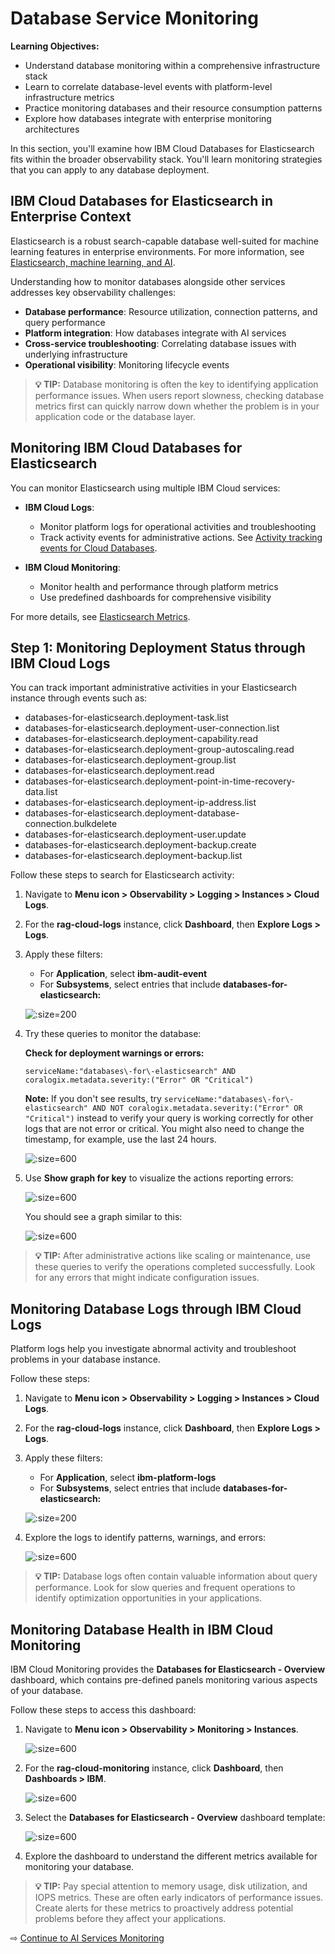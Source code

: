 # Database Service Monitoring

**Learning Objectives:**
- Understand database monitoring within a comprehensive infrastructure stack
- Learn to correlate database-level events with platform-level infrastructure metrics
- Practice monitoring databases and their resource consumption patterns
- Explore how databases integrate with enterprise monitoring architectures

In this section, you'll examine how IBM Cloud Databases for Elasticsearch fits within the broader observability stack. You'll learn monitoring strategies that you can apply to any database deployment.

## IBM Cloud Databases for Elasticsearch in Enterprise Context

Elasticsearch is a robust search-capable database well-suited for machine learning features in enterprise environments. For more information, see [Elasticsearch, machine learning, and AI](https://cloud.ibm.com/docs/databases-for-elasticsearch?topic=databases-for-elasticsearch-es-ml-ai).

Understanding how to monitor databases alongside other services addresses key observability challenges:

- **Database performance**: Resource utilization, connection patterns, and query performance
- **Platform integration**: How databases integrate with AI services
- **Cross-service troubleshooting**: Correlating database issues with underlying infrastructure
- **Operational visibility**: Monitoring lifecycle events

> **💡 TIP:** Database monitoring is often the key to identifying application performance issues. When users report slowness, checking database metrics first can quickly narrow down whether the problem is in your application code or the database layer.

## Monitoring IBM Cloud Databases for Elasticsearch

You can monitor Elasticsearch using multiple IBM Cloud services:

- **IBM Cloud Logs**:
    - Monitor platform logs for operational activities and troubleshooting
    - Track activity events for administrative actions. See [Activity tracking events for Cloud Databases](https://cloud.ibm.com/docs/databases-for-elasticsearch?topic=databases-for-elasticsearch-at_events).

- **IBM Cloud Monitoring**:
    - Monitor health and performance through platform metrics
    - Use predefined dashboards for comprehensive visibility

For more details, see [Elasticsearch Metrics](https://cloud.ibm.com/docs/databases-for-elasticsearch?topic=databases-for-elasticsearch-monitoring#metrics-by-plan-elasticsearch).

## Step 1: Monitoring Deployment Status through IBM Cloud Logs

You can track important administrative activities in your Elasticsearch instance through events such as:

- databases-for-elasticsearch.deployment-task.list
- databases-for-elasticsearch.deployment-user-connection.list
- databases-for-elasticsearch.deployment-capability.read
- databases-for-elasticsearch.deployment-group-autoscaling.read
- databases-for-elasticsearch.deployment-group.list
- databases-for-elasticsearch.deployment.read
- databases-for-elasticsearch.deployment-point-in-time-recovery-data.list
- databases-for-elasticsearch.deployment-ip-address.list
- databases-for-elasticsearch.deployment-database-connection.bulkdelete
- databases-for-elasticsearch.deployment-user.update
- databases-for-elasticsearch.deployment-backup.create
- databases-for-elasticsearch.deployment-backup.list

Follow these steps to search for Elasticsearch activity:

1. Navigate to **Menu icon > Observability > Logging > Instances > Cloud Logs**.

2. For the **rag-cloud-logs** instance, click **Dashboard**, then **Explore Logs > Logs**.

3. Apply these filters:
   - For **Application**, select **ibm-audit-event**
   - For **Subsystems**, select entries that include **databases-for-elasticsearch:<InstanceID>**

    ![](images/60-1.png ':size=200')

4. Try these queries to monitor the database:

   **Check for deployment warnings or errors:**
   ```
   serviceName:"databases\-for\-elasticsearch" AND coralogix.metadata.severity:("Error" OR "Critical")
   ```

    **Note:** If you don't see results, try `serviceName:"databases\-for\-elasticsearch" AND NOT coralogix.metadata.severity:("Error" OR "Critical")` instead to verify your query is working correctly for other logs that are not error or critical. You might also need to change the timestamp, for example, use the last 24 hours.

    ![](images/60-3.png ':size=600')

5. Use **Show graph for key** to visualize the actions reporting errors:

    ![](images/60-4.png ':size=600')

    You should see a graph similar to this:

    ![](images/60-5.png ':size=600')

> **💡 TIP:** After administrative actions like scaling or maintenance, use these queries to verify the operations completed successfully. Look for any errors that might indicate configuration issues.

## Monitoring Database Logs through IBM Cloud Logs

Platform logs help you investigate abnormal activity and troubleshoot problems in your database instance.

Follow these steps:

1. Navigate to **Menu icon > Observability > Logging > Instances > Cloud Logs**.

2. For the **rag-cloud-logs** instance, click **Dashboard**, then **Explore Logs > Logs**.

3. Apply these filters:
   - For **Application**, select **ibm-platform-logs**
   - For **Subsystems**, select entries that include **databases-for-elasticsearch:<InstanceID>**

    ![](images/60-7.png ':size=200')

4. Explore the logs to identify patterns, warnings, and errors:

    ![](images/60-6.png ':size=600')

> **💡 TIP:** Database logs often contain valuable information about query performance. Look for slow queries and frequent operations to identify optimization opportunities in your applications.

## Monitoring Database Health in IBM Cloud Monitoring

IBM Cloud Monitoring provides the **Databases for Elasticsearch - Overview** dashboard, which contains pre-defined panels monitoring various aspects of your database.

Follow these steps to access this dashboard:

1. Navigate to **Menu icon > Observability > Monitoring > Instances**.

    ![](images/30-12.png ':size=600')

2. For the **rag-cloud-monitoring** instance, click **Dashboard**, then **Dashboards > IBM**.

    ![](images/30-13.png ':size=600')

3. Select the **Databases for Elasticsearch - Overview** dashboard template:

    ![](images/60-2.png ':size=600')

4. Explore the dashboard to understand the different metrics available for monitoring your database.

> **💡 TIP:** Pay special attention to memory usage, disk utilization, and IOPS metrics. These are often early indicators of performance issues. Create alerts for these metrics to proactively address potential problems before they affect your applications.



⇨ [Continue to AI Services Monitoring](70-monitoring-watsonx.md)
